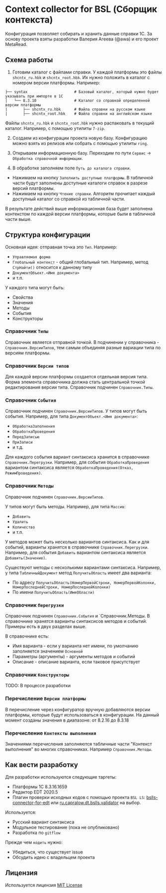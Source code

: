 # Context collector for BSL (Сборщик контекста)

Конфигурация позволяет собирать и хранить данные справки 1С. За основу проекта взяты разработки Валерия Агеева (@awa) и его проект MetaRead.

## Схема работы

1. Готовим каталог с файлами справки. У каждой платформы это файлы `shcntx_ru.hbk` и `shcntx_root.hbk`. Их нужно положить в каталог с номером версии платформы. Например:

  ```
  ├── syntax                     # Базовый каталог, который нужно будет указывать при импорте в 1С
  │   └── 8.3.10                 # Каталог со справкой определенной версии платформы
  |       ├── shcntx_ru.hbk      # Файла справки на русском языке
  |       ├── shcntx_root.hbk    # Файла справки на английском языке
  ```
  Файлы `shcntx_ru.hbk` и `shcntx_root.hbk` нужно распаковать в текущий каталог. Например, с помощью утилиты `7-zip`.
  
2. Создаем из конфигурации проекта новую базу. Конфигурацию можно взять из релизов или собрать с помощью утилиты `ring`.

3. Открываем информационную базу. Переходим по пути `Сервис` -> `Обработка справочной информации`.

4. В обработке заполняем поле `Путь до каталога справки`.
  * Нажимаем на кнопку `Заполнить доступные платформы`. В табличной части будут заполнены доступные каталоги справок в разрезе версий платформы.
  * Нажимаем на кнопку `Чтение справки`. Алгоритм прочитает каждый доступный каталог со справкой из табличной части.
  
В результате действий выше информационная база будет заполнена контекстом по каждой версии платформы, которые были в табличной части выше.

## Структура конфигурации

Основная идея: отправная точка это `Тип`. Например:
* `Управляемая форма`
* `Глобальный контекст` - общий глобальный тип. Например, метод `СтрНайти()` относится к данному типу
* `ДокументОбъект.<Имя документа>`
* и т.п.

У каждого типа могут быть:
* Свойства
* Значения
* Методы
* События
* Конструкторы

### Справочник `Типы`

Справочник является отправной точкой. В подчинении у справочника - `Справочник.ВерсииТипов`, тем самым объединяя разные вариации типа по версиям платформы.

### Справочник `Версии типов`

Для каждой версии платформы создается отдельная версия типа. Форма элемента справочника должна стать центральной точкой редактирования версии типа. Справочник подчинен `Справочник.Типы`.

### Справочник `События`

Справочник подчинен `Справочник.ВерсииТипов`. 
У типов могут быть события. Например, для типа `ДокументОбъект.<Имя документа>`:
* `ОбработкаЗаполнения`
* `ОбработкаПроведения`
* `ПередЗаписью`
* `ПриЗаписи`
* и т.д.

Для каждого события вариант синтаксиса хранится в справочнике `Справочник.Перегрузки`. Например, для события `ОбработкаПроведения` вариантом синтаксиса является 
`ОбработкаПроведения(Отказ, РежимПроведения)`.

### Справочник `Методы`

Справочник подчинен `Справочник.ВерсииТипов`. 

У типов могут быть методы. Например, для типа `Массив`:
* `Добавить`
* `Удалить`
* `Количество`
* и т.п.

У методов может быть несколько вариантов синтаксиса. Как и для событий, варианты хранятся в справочнике `Справочник.Перегрузки`. 
Например, для события `Добавить` вариантом синтаксиса является `Добавить(Значение)`.

Существуют методы с несколькими вариантами синтаксиса. Например, у типа `ТабличныйДокумент` метод `ПолучитьОбласть` имеет два варианта:
* По адресу `ПолучитьОбласть(НомерПервойСтроки, НомерПервойКолонки, НомерПоследнейСтроки, НомерПоследнейКолонки)`
* По имени `ПолучитьОбласть(ИмяОбласти)`

### Справочник `Перегрузки`

Справочник подчинен `Справочник.События` и `Справочник.Методы.
В справочнике хранятся варианты синтаксисов методов и событий. Примеры есть в двух разделах выше.

В справочнике есть:
* Имя варианта - если у варианта нет имени, по умолчанию заполняется значением `Основной`
* Параметры (аргументы) - аргументы методов и событий
* Описание - описание варианта, если таковое присутствует

### Справочник `Конструкторы`

TODO: В процессе разработки

### Перечисление `Версии платформы`

В перечисление через конфигуратор вручную добавляются версии платформы, которые будут использоваться в конфигурации. На данный момент созданы значения в диапазоне:
от 8.2.16 до 8.3.18

### Перечисление `Контексты выполнения`

Значениями перечисления заполняются табличные части "Контекст выполнения" во многих справочниках. Например `Справочник.Методы`.

## Как вести разработку

Для разработки используются следующие таргеты:
* Платформы 1С 8.3.16.1659
* Редактор EDT 2020.5
* Плагин проверки исходных кодов с помощью проекта ``BSL LS``: [bslls-connector-for-edt](https://github.com/otymko/bslls-connector-for-edt) или [ru.capralow.dt.bslls.validator](https://github.com/DoublesunRUS/ru.capralow.dt.bslls.validator) на выбор.

Используется:
* Русский вариант синтаксиса
* Модульное тестирование (пока не опубликовано)
* Разработка по `gitflow`

Прежде чем `кодить` нужно:
* Убедиться, что cуществует issue
* Обсудить идею с владельцем проекта

## Лицензия

Используется лицензия [MIT License](LICENSE)
